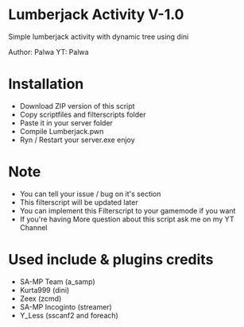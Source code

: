 # Lumberjack Activity V-1.0
Simple lumberjack activity with dynamic tree using dini

Author: Palwa
YT: Palwa

# Installation
* Download ZIP version of this script
* Copy scriptfiles and filterscripts folder
* Paste it in your server folder
* Compile Lumberjack.pwn
* Ryn / Restart your server.exe enjoy

# Note
* You can tell your issue / bug on it's section
* This filterscript will be updated later
* You can implement this Filterscript to your gamemode if you want
* If you're having More question about this script ask me on my YT Channel

# Used include & plugins credits
* SA-MP Team (a_samp)
* Kurta999 (dini)
* Zeex (zcmd)
* SA-MP Incoginto (streamer)
* Y_Less (sscanf2 and foreach)
